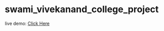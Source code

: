 # swami_vivekanand_college_project
live demo: [Click Here](https://college.ambicionestechnology.com)
